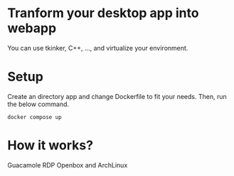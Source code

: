 # Tranform your desktop app into webapp

You can use tkinker, C++, ..., and virtualize your environment.


# Setup
Create an directory app and change Dockerfile to fit your needs. Then, run the below command.

```
docker compose up
```


# How it works?
Guacamole
RDP
Openbox and ArchLinux

